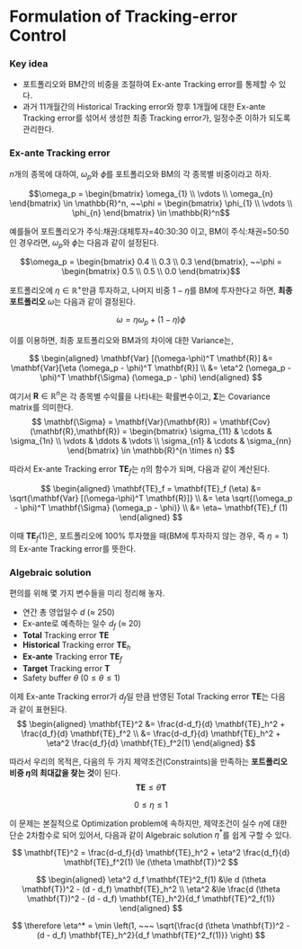 ﻿# Formulation of Tracking-error Control

### Key idea
* 포트폴리오와 BM간의 비중을 조절하여 Ex-ante Tracking error를 통제할 수 있다. 
* 과거 11개월간의 Historical Tracking error와 향후 1개월에 대한 Ex-ante Tracking error를 섞어서 생성한 최종 Tracking error가, 일정수준 이하가 되도록 관리한다. 



### Ex-ante Tracking error

$n$개의 종목에 대하여, $\omega_p$와 $\phi$를 포트폴리오와 BM의 각 종목별 비중이라고 하자. 

$$\omega_p = 
\begin{bmatrix}
\omega_{1} \\
\vdots \\
\omega_{n}
\end{bmatrix} \in \mathbb{R}^n,  ~~\phi = \begin{bmatrix}
\phi_{1} \\
\vdots \\
\phi_{n}
\end{bmatrix} \in \mathbb{R}^n$$

예를들어 포트폴리오가 주식:채권:대체투자=40:30:30 이고, BM이 주식:채권=50:50 인 경우라면, $\omega_p$와 $\phi$는 다음과 같이 설정된다. 

$$\omega_p = 
\begin{bmatrix}
0.4 \\
0.3 \\
0.3
\end{bmatrix},  ~~\phi = \begin{bmatrix}
0.5 \\
0.5 \\
0.0
\end{bmatrix}$$


포트폴리오에 $\eta \in \mathbb{R}^+$만큼 투자하고, 나머지 비중 $1-\eta$를 BM에 투자한다고 하면, **최종 포트폴리오** $\omega$는 다음과 같이 결정된다. 

$$
\omega = \eta \omega_p + (1-\eta) \phi
$$

이를 이용하면, 최종 포트폴리오와 BM과의 차이에 대한 Variance는, 

$$
\begin{aligned}
\mathbf{Var} [(\omega-\phi)^T \mathbf{R}] 
&= \mathbf{Var}[\eta (\omega_p - \phi)^T \mathbf{R}] \\
&= \eta^2 (\omega_p - \phi)^T \mathbf{\Sigma} (\omega_p - \phi)
\end{aligned}
$$

여기서 $\mathbf{R} \in \mathbb{R}^n$은 각 종목별 수익률을 나타내는 확률변수이고, $\mathbf{\Sigma}$는 Covariance matrix를 의미한다. 
$$
\mathbf{\Sigma} = \mathbf{Var}(\mathbf{R}) = \mathbf{Cov}(\mathbf{R},\mathbf{R}) = 
\begin{bmatrix}
\sigma_{11} & \cdots & \sigma_{1n} \\
\vdots & \ddots & \vdots \\
\sigma_{n1} & \cdots & \sigma_{nn}
\end{bmatrix} \in \mathbb{R}^{n \times n}
$$

따라서 Ex-ante Tracking error $\mathbf{TE}_f$는 $\eta$의 함수가 되며, 다음과 같이 계산된다. 

$$
\begin{aligned}
\mathbf{TE}_f = \mathbf{TE}_f (\eta)
&= \sqrt{\mathbf{Var} [(\omega-\phi)^T \mathbf{R}]}  \\
&= \eta \sqrt{(\omega_p - \phi)^T \mathbf{\Sigma} (\omega_p - \phi)} \\
&= \eta~ \mathbf{TE}_f (1)
\end{aligned}
$$

이때 $\mathbf{TE}_f(1)$은, 포트폴리오에 100% 투자했을 때(BM에 투자하지 않는 경우, 즉 $\eta=1$)의 Ex-ante Tracking error를 뜻한다. 

### Algebraic solution
편의를 위해 몇 가지 변수들을 미리 정리해 놓자. 
* 연간 총 영업일수 $d$ ($\approx$ 250)
* Ex-ante로 예측하는 일수 $d_f$ ($\approx$ 20)
* **Total** Tracking error $\mathbf{TE}$
* **Historical** Tracking error $\mathbf{TE}_h$
* **Ex-ante** Tracking error $\mathbf{TE}_f$
* **Target** Tracking error $\mathbf{T}$
* Safety buffer $\theta$ ($0 \le \theta \le 1$)

이제 Ex-ante Tracking error가 $d_f$일 만큼 반영된 Total Tracking error $\mathbf{TE}$는 다음과 같이 표현된다.  
$$
\begin{aligned}
\mathbf{TE}^2 
&= \frac{d-d_f}{d} \mathbf{TE}_h^2 + \frac{d_f}{d} \mathbf{TE}_f^2 \\
&= \frac{d-d_f}{d} \mathbf{TE}_h^2 + \eta^2 \frac{d_f}{d} \mathbf{TE}_f^2(1)
\end{aligned}
$$

따라서 우리의 목적은, 다음의 두 가지 제약조건(Constraints)을 만족하는 **포트폴리오 비중 $\eta$의 최대값을 찾는 것**이 된다. 
$$
\mathbf{TE} \le \theta \mathbf{T}
$$

$$
0 \le \eta \le 1
$$

이 문제는 본질적으로 Optimization problem에 속하지만, 제약조건이 실수 $\eta$에 대한 단순 2차함수로 되어 있어서, 다음과 같이 Algebraic solution $\eta^*$를 쉽게 구할 수 있다. 

$$
\mathbf{TE}^2
= \frac{d-d_f}{d} \mathbf{TE}_h^2 + \eta^2 \frac{d_f}{d} \mathbf{TE}_f^2(1) 
\le (\theta \mathbf{T})^2
$$

$$
\begin{aligned}
\eta^2 d_f \mathbf{TE}^2_f(1) 
&\le d (\theta \mathbf{T})^2 - (d - d_f) \mathbf{TE}_h^2 \\
\eta^2 &\le \frac{d (\theta \mathbf{T})^2 - (d - d_f) \mathbf{TE}_h^2}{d_f \mathbf{TE}^2_f(1)}
\end{aligned}
$$

$$
\therefore \eta^* = \min \left(1, ~~~ \sqrt{\frac{d (\theta \mathbf{T})^2 - (d - d_f) \mathbf{TE}_h^2}{d_f \mathbf{TE}^2_f(1)}} \right)
$$
